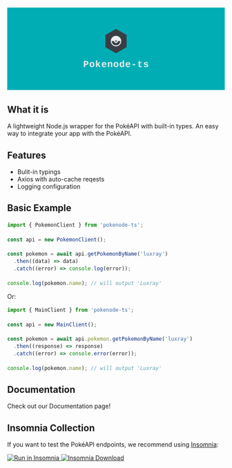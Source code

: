 ![logo](docs/_media/facebook_cover_photo_2.png)

## What it is

A lightweight Node.js wrapper for the PokéAPI with built-in types. An easy way to integrate your app with the PokéAPI.

## Features

- Bulit-in typings
- Axios with auto-cache reqests
- Logging configuration

## Basic Example

```js
import { PokemonClient } from 'pokenode-ts';

const api = new PokemonClient();

const pokemon = await api.getPokemonByName('luxray')
  .then((data) => data)
  .catch((error) => console.log(error));

console.log(pokemon.name); // will output 'Luxray'
```

Or:

```js
import { MainClient } from 'pokenode-ts';

const api = new MainClient();

const pokemon = await api.pokemon.getPokemonByName('luxray')
  .then((response) => response)
  .catch((error) => console.error(error));

console.log(pokemon.name); // will output 'Luxray'
```

## Documentation

Check out our Documentation page!
## Insomnia Collection

If you want to test the PokéAPI endpoints, we recommend using [Insomnia](https://insomnia.rest/):

<div display="flex">
  <a href="https://insomnia.rest/run/?label=Pok%C3%A9API&uri=https%3A%2F%2Fraw.githubusercontent.com%2FGabb-c%2Fpokeapi-insomnia-collection%2Fmain%2Fpokeapi.json">
    <img alt="Run in Insomnia" src="https://img.shields.io/badge/Insomnia-5849be?style=for-the-badge&logo=Insomnia&logoColor=white&label=Run%20in&labelColor=black">
  </a>
  <a href="https://insomnia.rest/download">
    <img alt="Insomnia Download" src="https://img.shields.io/badge/Insomnia-5849be?style=for-the-badge&logo=Insomnia&logoColor=white&label=Download&labelColor=black"/>
  </a>
</div>
